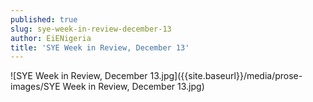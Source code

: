 ```yaml
---
published: true
slug: sye-week-in-review-december-13
author: EiENigeria
title: 'SYE Week in Review, December 13'
---
```

![SYE Week in Review, December 13.jpg]({{site.baseurl}}/media/prose-images/SYE Week in Review, December 13.jpg)
